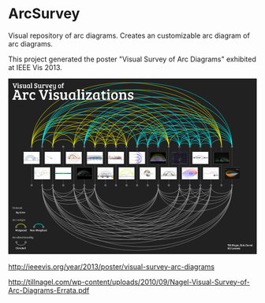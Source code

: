 ArcSurvey
=========

Visual repository of arc diagrams. Creates an customizable arc diagram of arc diagrams.

This project generated the poster "Visual Survey of Arc Diagrams" exhibited at IEEE Vis 2013.

![Visual Survey of Arc Diagrams - Poster](https://raw.githubusercontent.com/tillnagel/ArcSurvey/master/docs/Nagel-VisualSurveyOfArcDiagrams-Poster.png)

http://ieeevis.org/year/2013/poster/visual-survey-arc-diagrams

http://tillnagel.com/wp-content/uploads/2010/09/Nagel-Visual-Survey-of-Arc-Diagrams-Errata.pdf

